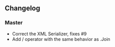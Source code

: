 ## Changelog

### Master

* Correct the XML Serializer, fixes #9
* Add / operator with the same behavior as .Join